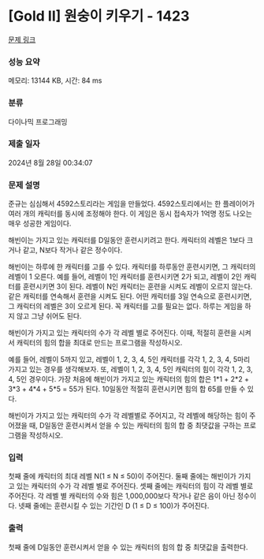 # [Gold II] 원숭이 키우기 - 1423 

[문제 링크](https://www.acmicpc.net/problem/1423) 

### 성능 요약

메모리: 13144 KB, 시간: 84 ms

### 분류

다이나믹 프로그래밍

### 제출 일자

2024년 8월 28일 00:34:07

### 문제 설명

<p>준규는 심심해서 4592스토리라는 게임을 만들었다. 4592스토리에서는 한 플레이어가 여러 개의 캐릭터를 동시에 조정해야 한다. 이 게임은 동시 접속자가 1억명 정도 나오는 매우 성공한 게임이다.</p>

<p>해빈이는 가지고 있는 캐릭터를 D일동안 훈련시키려고 한다. 캐릭터의 레벨은 1보다 크거나 같고, N보다 작거나 같은 정수이다.</p>

<p>해빈이는 하루에 한 캐릭터를 고를 수 있다. 캐릭터를 하루동안 훈련시키면, 그 캐릭터의 레벨이 1 오른다. 예를 들어, 레벨이 1인 캐릭터를 훈련시키면 2가 되고, 레벨이 2인 캐릭터를 훈련시키면 3이 된다. 레벨이 N인 캐릭터는 훈련을 시켜도 레벨이 오르지 않는다. 같은 캐릭터를 연속해서 훈련을 시켜도 된다. 어떤 캐릭터를 3일 연속으로 훈련시키면, 그 캐릭터의 레벨은 3이 오르게 된다. 꼭 캐릭터를 고를 필요는 없다. 하루는 게임을 하지 않고 그냥 쉬어도 된다.</p>

<p>해빈이가 가지고 있는 캐릭터의 수가 각 레벨 별로 주어진다. 이때, 적절히 훈련을 시켜서 캐릭터의 힘의 합을 최대로 만드는 프로그램을 작성하시오.</p>

<p>예를 들어, 레벨이 5까지 있고, 레벨이 1, 2, 3, 4, 5인 캐릭터를 각각 1, 2, 3, 4, 5마리 가지고 있는 경우를 생각해보자. 또, 레벨이 1, 2, 3, 4, 5인 캐릭터의 힘이 각각 1, 2, 3, 4, 5인 경우이다. 가장 처음에 해빈이가 가지고 있는 캐릭터의 힘의 합은 1*1 + 2*2 + 3*3 + 4*4 + 5*5 = 55가 된다. 10일동안 적절히 훈련시키면 힘의 합 65를 만들 수 있다.</p>

<p>해빈이가 가지고 있는 캐릭터의 수가 각 레벨별로 주어지고, 각 레벨에 해당하는 힘이 주어졌을 때, D일동안 훈련시켜서 얻을 수 있는 캐릭터의 힘의 합 중 최댓값을 구하는 프로그램을 작성하시오.</p>

### 입력 

 <p>첫째 줄에 캐릭터의 최대 레벨 N(1 ≤ N ≤ 50)이 주어진다. 둘째 줄에는 해빈이가 가지고 있는 캐릭터의 수가 각 레벨 별로 주어진다. 셋째 줄에는 캐릭터의 힘이 각 레벨 별로 주어진다. 각 레벨 별 캐릭터의 수와 힘은 1,000,000보다 작거나 같은 음이 아닌 정수이다. 넷째 줄에는 훈련시킬 수 있는 기간인 D (1 ≤ D ≤ 100)가 주어진다.</p>

### 출력 

 <p>첫째 줄에 D일동안 훈련시켜서 얻을 수 있는 캐릭터의 힘의 합 중 최댓값을 출력한다.</p>

